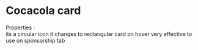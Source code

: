 # Cocacola card  
Properties :  
  its a circular icon 
  it changes to rectangular card on hover 
  very effective to use on sponsorship tab


 
